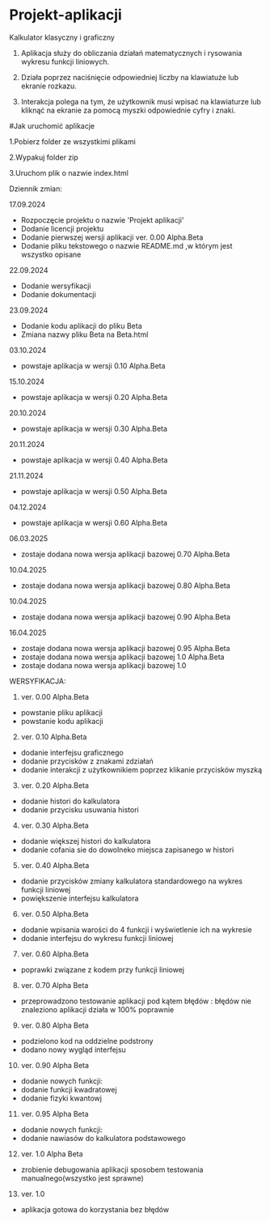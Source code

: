 # Projekt-aplikacji
Kalkulator klasyczny i graficzny

1. Aplikacja służy do obliczania działań matematycznych i rysowania wykresu funkcji liniowych.

2. Działa poprzez naciśnięcie odpowiedniej liczby na klawiatuże lub ekranie rozkazu.

3. Interakcja polega na tym, że użytkownik musi wpisać na klawiaturze lub kliknąć na ekranie za pomocą myszki odpowiednie cyfry i znaki.

#Jak uruchomić aplikacje 

1.Pobierz folder ze wszystkimi plikami

2.Wypakuj folder zip

3.Uruchom plik o nazwie index.html

   Dziennik zmian:

   17.09.2024
   - Rozpoczęcie projektu o nazwie 'Projekt aplikacji'
   - Dodanie licencji projektu
   - Dodanie pierwszej wersji aplikacji  ver. 0.00 Alpha.Beta
   - Dodanie pliku tekstowego o nazwie  README.md  ,w którym jest wszystko opisane
   
   22.09.2024
   - Dodanie wersyfikacji
   - Dodanie dokumentacji

   23.09.2024
   - Dodanie kodu aplikacji do pliku  Beta
   - Zmiana nazwy pliku  Beta  na  Beta.html

   03.10.2024
   - powstaje aplikacja w wersji  0.10 Alpha.Beta

   15.10.2024
   - powstaje aplikacja w wersji  0.20 Alpha.Beta

   20.10.2024
   - powstaje aplikacja w wersji  0.30 Alpha.Beta
  
   20.11.2024
   - powstaje aplikacja w wersji  0.40 Alpha.Beta
  
   21.11.2024
   - powstaje aplikacja w wersji  0.50 Alpha.Beta
  
   04.12.2024
   - powstaje aplikacja w wersji  0.60 Alpha.Beta

  06.03.2025
   - zostaje dodana nowa wersja aplikacji bazowej 0.70 Alpha.Beta

  10.04.2025
   - zostaje dodana nowa wersja aplikacji bazowej 0.80 Alpha.Beta

  10.04.2025
   - zostaje dodana nowa wersja aplikacji bazowej 0.90 Alpha.Beta

  16.04.2025
   - zostaje dodana nowa wersja aplikacji bazowej 0.95 Alpha.Beta
   - zostaje dodana nowa wersja aplikacji bazowej 1.0 Alpha.Beta
   - zostaje dodana nowa wersja aplikacji bazowej 1.0

  
     
WERSYFIKACJA:
1. ver. 0.00 Alpha.Beta
- powstanie pliku aplikacji
- powstanie kodu aplikacji
  
2. ver. 0.10 Alpha.Beta
- dodanie interfejsu graficznego
- dodanie przycisków z znakami zdziałań
- dodanie interakcji z użytkownikiem poprzez klikanie przycisków myszką
  
3. ver. 0.20 Alpha.Beta
- dodanie histori do kalkulatora
- dodanie przycisku usuwania histori
  
4. ver. 0.30 Alpha.Beta
- dodanie większej histori do kalkulatora
- dodanie cofania sie do dowolneko miejsca zapisanego w histori
  
5. ver. 0.40 Alpha.Beta
- dodanie przycisków zmiany kalkulatora standardowego na wykres funkcji liniowej
- powiększenie interfejsu kalkulatora
  
6. ver. 0.50 Alpha.Beta
- dodanie wpisania warości do 4 funkcji i wyświetlenie ich na wykresie
- dodanie interfejsu do wykresu funkcji liniowej

7. ver. 0.60 Alpha.Beta
- poprawki związane z kodem przy funkcji liniowej

8. ver. 0.70 Alpha Beta
- przeprowadzono testowanie aplikacji pod kątem błędów :
błędów nie znaleziono aplikacji działa w 100% poprawnie

9. ver. 0.80 Alpha Beta
- podzielono kod na oddzielne podstrony
- dodano nowy wygląd interfejsu

10. ver. 0.90 Alpha Beta
- dodanie nowych funkcji:
- dodanie funkcji kwadratowej
- dodanie fizyki kwantowj

11. ver. 0.95 Alpha Beta
- dodanie nowych funkcji:
- dodanie nawiasów do kalkulatora podstawowego

12. ver. 1.0 Alpha Beta
- zrobienie debugowania aplikacji sposobem testowania manualnego(wszystko jest sprawne)

13. ver. 1.0
- aplikacja gotowa do korzystania bez błędów
  
